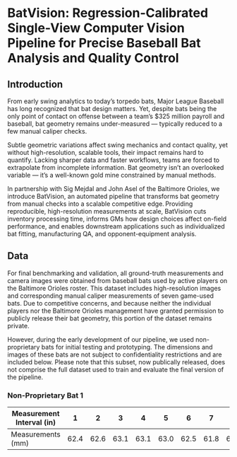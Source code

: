 # BatVision: Regression-Calibrated Single-View Computer Vision Pipeline for Precise Baseball Bat Analysis and Quality Control

## Introduction

From early swing analytics to today’s torpedo bats, Major League Baseball has long recognized that bat design matters. Yet, despite bats being the only point of contact on offense between a team’s $325 million payroll and baseball, bat geometry remains under-measured — typically reduced to a few manual caliper checks.   

Subtle geometric variations affect swing mechanics and contact quality, yet without high-resolution, scalable tools, their impact remains hard to quantify. Lacking sharper data and faster workflows, teams are forced to extrapolate from incomplete information. Bat geometry isn’t an overlooked variable — it’s a well-known gold mine constrained by manual methods.  

In partnership with Sig Mejdal and John Asel of the Baltimore Orioles, we introduce BatVision, an automated pipeline that transforms bat geometry from manual checks into a scalable competitive edge. Providing reproducible, high-resolution measurements at scale, BatVision cuts inventory processing time, informs GMs how design choices affect on-field performance, and enables downstream applications such as individualized bat fitting, manufacturing QA, and opponent-equipment analysis.  


## Data

For final benchmarking and validation, all ground-truth measurements and camera images were obtained from baseball bats used by active players on the Baltimore Orioles roster. This dataset includes high-resolution images and corresponding manual caliper measurements of seven game-used bats. Due to competitive concerns, and because neither the individual players nor the Baltimore Orioles management have granted permission to publicly release their bat geometry, this portion of the dataset remains private.

However, during the early development of our pipeline, we used non-proprietary bats for initial testing and prototyping. The dimensions and images of these bats are not subject to confidentiality restrictions and are included below. Please note that this subset, now publically released, does not comprise the full dataset used to train and evaluate the final version of the pipeline.

### Non-Proprietary Bat 1
| Measurement Interval (in) | 1 | 2 | 3 | 4 | 5 | 6 | 7 | 8 | 9 | 10 | 11 | 12 | 13 | 14 | 15 | 16 | 17 | 18 | 19 | 20 | 21 | 22 | 23 | 24 | 25 | 26 | 27 | 28 | 29 | 30 | 31 | 32 | 33 |
|----------|----|----|----|----|----|----|----|----|----|-----|-----|-----|-----|-----|-----|-----|-----|-----|-----|-----|-----|-----|-----|-----|-----|-----|-----|-----|-----|-----|-----|-----|-----|
| Measurements (mm)       | 62.4 | 62.6 | 63.1 | 63.1 | 63.0 | 62.5 | 61.8 | 60.6 | 59.3 | 56.9 | 54.4 | 51.1 | 48.0 | 44.9 | 42.1 | 39.2 | 36.7 | 34.5 | 32.7 | 31.1 | 29.7 | 28.5 | 27.6 | 26.8 | 26.1 | 25.4 | 24.9 | 24.4 | 24.0 | 23.8 | 25.1 | 30.0 | 38.1 |






